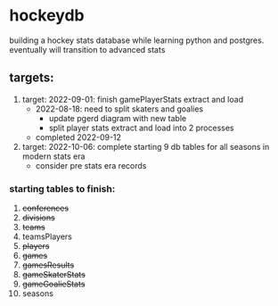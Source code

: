 # hockeydb

building a hockey stats database while learning python and postgres. eventually will transition to advanced stats

## targets:

1. target: 2022-09-01: finish gamePlayerStats extract and load
    - 2022-08-18: need to split skaters and goalies
        - update pgerd diagram with new table
        - split player stats extract and load into 2 processes
    - completed 2022-09-12
2. target: 2022-10-06: complete starting 9 db tables for all seasons in modern stats era
    - consider pre stats era records

### starting tables to finish:

1. ~~conferences~~ 
2. ~~divisions~~
3. ~~teams~~
4. teamsPlayers
5. ~~players~~
6. ~~games~~
7. ~~gamesResults~~
8. ~~gameSkaterStats~~
9. ~~gameGoalieStats~~
10. seasons